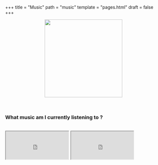 +++
title = "Music"
path = "music"
template = "pages.html"
draft = false
+++

<div align="center">

 <p align="center">
   
  <img src="https://sachinsenal0x64.github.io/picx-images-hosting/pepe-listening-to-music.283fpx8jor0g.gif" alt=" " align="center" width="250" height="250"> 
  
</p>
</div>

<br>

### What music am I currently listening to ?

<br>

<div align="left">
 
<iframe src="https://embed.tidal.com/tracks/294404537?disableAnalytics=true" style="width:40%;height:90px"></iframe>  <iframe src="https://embed.tidal.com/tracks/294404536?disableAnalytics=true" style="width:40%;height:90px"></iframe>


</div>
